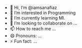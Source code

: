 - 👋 Hi, I’m @iamsanafiaz
- 👀 I’m interested in Programming
- 🌱 I’m currently learning Ml.
- 💞️ I’m looking to collaborate on ...
- 📫 How to reach me ...
- 😄 Pronouns: ...
- ⚡ Fun fact: ...

<!---
iamsanafiaz/iamsanafiaz is a ✨ special ✨ repository because its `README.md` (this file) appears on your GitHub profile.
You can click the Preview link to take a look at your changes.
--->
